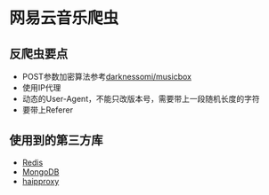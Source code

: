 # 网易云音乐爬虫

## 反爬虫要点

- POST参数加密算法参考[darknessomi/musicbox](https://github.com/darknessomi/musicbox/blob/master/NEMbox/api.py)
- 使用IP代理
- 动态的User-Agent，不能只改版本号，需要带上一段随机长度的字符
- 要带上Referer

## 使用到的第三方库

- [Redis](https://redis.io)
- [MongoDB](https://www.mongodb.com)
- [haipproxy](https://github.com/SpiderClub/haipproxy)

